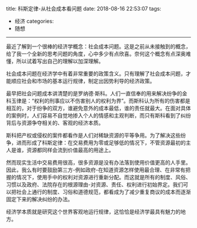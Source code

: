 title: 科斯定律-从社会成本看问题
date: 2018-08-16 22:53:07
tags:
- 经济
categories:
- 随想

---

最近了解到一个很棒的经济学概念：社会成本问题。这是之前从未接触到的概念，给了我一个全新的思考问题的角度，心中多少有点欣喜。奈何这个概念有点深奥难懂，所以试着写出自己的理解以加深理解。

社会成本问题在经济学中有着非常重要的政策含义。只有理解了社会成本问题，才能顺应社会和市场的基本运行规律，制定出因势利导的经济政策。

<!-- more -->

最早把社会问题成本讲清楚的是罗纳德·斯科。人们一直信奉的用来解决纷争的金科玉律是：“权利的刑事应以不伤害别人的权利为界”。而斯科认为所有的伤害都是相互的，对于纷争的双方，谁避免意外的成本最低，谁的责任就最大。在面对具体的案例时，人们容易不自觉地掺入个人的情感和主观判断，而只有斯科看到了纠纷背后与资源争夺相关的、客观的经济本质。

斯科把产权或侵权的案件都看作是人们对稀缺资源的平等争用。为了解决这些纷争，进而形成了科斯定律：在交易费用为零或足够低的情况下，不管资源最初的主人是谁，资源都同样会流到价值最高的用途上。

然而现实生活中交易费用很高，很多资源是没有办法落到使用价值更高的人手里。因此，我么有时要鼓励第三方-例如政府-在知道资源怎样使用最合理、在非常有把握的情况下，使用手中的权利对资源进行重新分配。而这就是所有的制度、风俗、习惯以及政府、法院存在的根源理由-对资源、责任、权利进行初始界定。我们可以把社会上通行的制度、习俗和道德规范，都看成为了减少重复商议的成本而逐渐固定下来的解决纠纷的办法。

经济学本质就是研究这个世界客观地运行规律，这恰恰是经济学最具有魅力的地方。